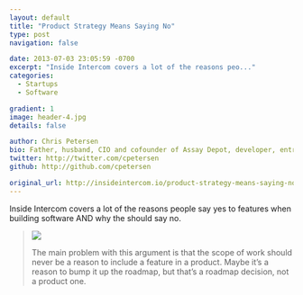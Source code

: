 ```yaml
---
layout: default
title: "Product Strategy Means Saying No"
type: post
navigation: false

date: 2013-07-03 23:05:59 -0700
excerpt: "Inside Intercom covers a lot of the reasons peo..."
categories:
  - Startups
  - Software

gradient: 1
image: header-4.jpg
details: false

author: Chris Petersen
bio: Father, husband, CIO and cofounder of Assay Depot, developer, entrepreneur and technologist.
twitter: http://twitter.com/cpetersen
github: http://github.com/cpetersen

original_url: http://insideintercom.io/product-strategy-means-saying-no/
---
```



Inside Intercom covers a lot of the reasons people say yes to features when building software AND why the should say no.

 > 
 > 
 >   [![](/attachments/5d0f6d6c890d90f27458b48226dca7cb/image.png)](https://twitter.com/ryanflorence/status/227967938005700609)  
 > 
 > The main problem with this argument is that the scope of work should never be a reason to include a feature in a product. Maybe it’s a reason to bump it up the roadmap, but that’s a roadmap decision, not a product one.
 > 
 >  
 > 
 > 
